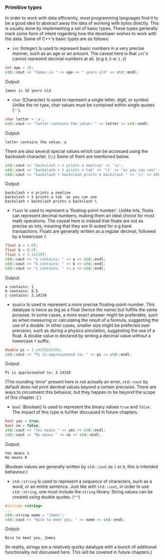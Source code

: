 ### Primitive types

In order to work with data efficiently, most programming languages find it to be a good idea to abstract away the idea of working with bytes directly.
This is usually done by implementing a set of basic types. These types generally mark some form of intent regarding how the developer wishes to work
with the data. Some of C++'s basic types are as follows:

* `int` (Integer) Is used to represent basic numbers in a very precise manner, such as an age or an amount. The caveat here is that `int`'s cannot 
represent decimal numbers at all. (e.g `0.5` or `1.2`)
```cpp
int age = 18;
std::cout << "James is " << age << " years old" << std::endl;
```
Output:
```
James is 18 years old
```
* `char` (Character) Is used to represent a _single_ letter, digit, or symbol. Unlike the int type, char values must be contained within single quotes (`''`).
```cpp
char letter = 'a';
std::cout << "letter contains the value: " << letter << std::endl;
```
Output:
```
letter contains the value: a
```
There are also several special values which can be accessed using the backslash character. (`\\`) Some of them are mentioned below.

```cpp
std::cout << "backslash + n prints a newline" << '\n';
std::cout << "backslash + t prints a tab" << '\t' << "as you can see" << std::endl;
std::cout << "backslash + backslash prints a backslash " << '\\' << std::endl;
```
Output:
```
backslash + n prints a newline
backslash + t prints a tab	as you can see
backslash + backslash prints a backslash \
```
* `float` Is used to represent a 'floating-point-number'. Unlike ints, floats can represent decimal numbers, making them an ideal choice for most math
operations. The caveat here is instead that floats are not as precise as ints, meaning that they are ill-suited for e.g bank transactions. Floats are
generally written as a regular decimal, followed by a lowercase `f`. 
```cpp
float a = 1.0f;
float b = 0.5f;
float c = 3.14159f;
std::cout << "a contains: " << a << std::endl;
std::cout << "b contains: " << b << std::endl;
std::cout << "c contains: " << c << std::endl;
```
Output:
```
a contains: 1
b contains: 0.5
c contains: 3.14159
```
* `double` Is used to represent a _more_ precise floating-point-number. This datatype is twice as big as a float (hence the name) but fulfills the
same purpose. In some cases, a more exact answer might be preferable, such as when measuring or calculating the result of a formula, suggesting
the use of a double. In other cases, smaller size might be preferred over precision, such as during a physics simulation, suggesting the use of
a float. A double value is declared by writing a decimal value _without_ a lowercase `f` suffix.
```cpp
double pi = 3.14159265359;
std::cout << "Pi is approximated to: " << pi << std::endl;
```
Output:
```
Pi is approximated to: 3.14159
```
(The rounding 'error' present here is not actually an error, `std::cout` by default does not print decimal values beyond a certain precision.
There are ways to circumvent this behavior, but they happen to be beyond the scope of this chapter :] )
* `bool` (Boolean) Is used to represent the binary values `true` and `false`. The impact of this type is further discussed in future chapters.
```cpp
bool yes = true;
bool no = false;
std::cout << "Yes means " << yes << std::endl;
std::cout << "No means " << no << std::endl;
```
Output:
```
Yes means 1
No means 0
```
(Boolean values are generally written by `std::cout` as `1` or `0`, this is intended behaviour.)
* `std::string` Is used to represent a _sequence_ of characters, such as a word, or an entire sentence. Just like with `std::cout`, in order to 
use `std::string`, one must include the `string` library. String values can be created using double quotes. (`""`)
```cpp
#include <string>
...
std::string name = "James";
std::cout << "Nice to meet you, " << name << std::endl;
```
Output:
```
Nice to meet you, James
```
(In reality, strings are a relatively quirky datatype with a bunch of additional functionality not discussed here. This will be covered in future chapters.)
